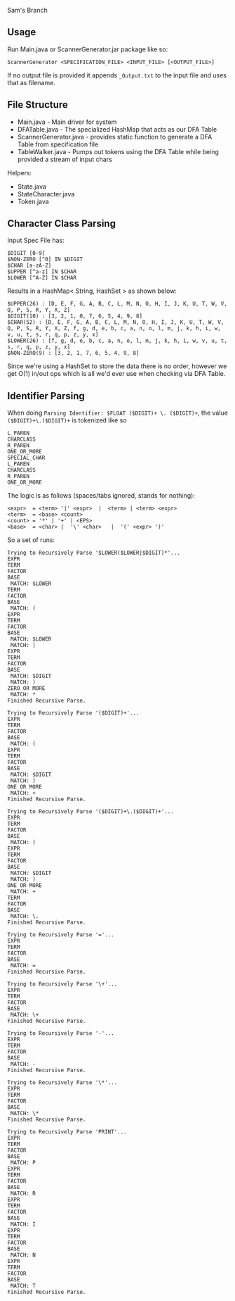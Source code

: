 Sam's Branch

Usage
---
Run Main.java or ScannerGenerator.jar package like so:

	ScannerGenerator <SPECIFICATION_FILE> <INPUT_FILE> [<OUTPUT_FILE>]

If no output file is provided it appends `_Output.txt` to the input file and uses that as filename.

File Structure
---

* Main.java - Main driver for system
* DFATable.java - The specialized HashMap that acts as our DFA Table
* ScannerGenerator.java - provides static function to generate a DFA Table from specification file
* TableWalker.java - Pumps out tokens using the DFA Table while being provided a stream of input chars

Helpers:

* State.java
* StateCharacter.java
* Token.java

Character Class Parsing
---
Input Spec File has:

	$DIGIT [0-9]
	$NON-ZERO [^0] IN $DIGIT
	$CHAR [a-zA-Z]
	$UPPER [^a-z] IN $CHAR
	$LOWER [^A-Z] IN $CHAR

Results in a HashMap< String, HashSet<Character> > as shown below:

	$UPPER(26) : [D, E, F, G, A, B, C, L, M, N, O, H, I, J, K, U, T, W, V, Q, P, S, R, Y, X, Z]
	$DIGIT(10) : [3, 2, 1, 0, 7, 6, 5, 4, 9, 8]
	$CHAR(52) : [D, E, F, G, A, B, C, L, M, N, O, H, I, J, K, U, T, W, V, Q, P, S, R, Y, X, Z, f, g, d, e, b, c, a, n, o, l, m, j, k, h, i, w, v, u, t, s, r, q, p, z, y, x]
	$LOWER(26) : [f, g, d, e, b, c, a, n, o, l, m, j, k, h, i, w, v, u, t, s, r, q, p, z, y, x]
	$NON-ZERO(9) : [3, 2, 1, 7, 6, 5, 4, 9, 8]

Since we're using a HashSet to store the data there is no order, however we get O(1) in/out ops which is all we'd ever use when checking via DFA Table.

Identifier Parsing
---

When doing ```Parsing Identifier: $FLOAT ($DIGIT)+ \. ($DIGIT)+```, the value ```($DIGIT)+\.($DIGIT)+``` is tokenized like so

	L_PAREN
	CHARCLASS
	R_PAREN
	ONE_OR_MORE
	SPECIAL_CHAR
	L_PAREN
	CHARCLASS
	R_PAREN
	ONE_OR_MORE


The logic is as follows (spaces/tabs ignored, <EPS> stands for nothing):

	<expr>  = <term> '|' <expr>  |  <term> | <term> <expr>
	<term>  = <base> <count>
	<count> = '*' | '+' | <EPS>
	<base>  = <char> |  '\' <char>   |  '(' <expr> ')'  

So a set of runs:

	Trying to Recursively Parse '$LOWER($LOWER|$DIGIT)*'...
	EXPR
	TERM
	FACTOR
	BASE
	 MATCH: $LOWER
	TERM
	FACTOR
	BASE
	 MATCH: (
	EXPR
	TERM
	FACTOR
	BASE
	 MATCH: $LOWER
	 MATCH: |
	EXPR
	TERM
	FACTOR
	BASE
	 MATCH: $DIGIT
	 MATCH: )
	ZERO OR MORE
	 MATCH: *
	Finished Recursive Parse.

	Trying to Recursively Parse '($DIGIT)+'...
	EXPR
	TERM
	FACTOR
	BASE
	 MATCH: (
	EXPR
	TERM
	FACTOR
	BASE
	 MATCH: $DIGIT
	 MATCH: )
	ONE OR MORE
	 MATCH: +
	Finished Recursive Parse.

	Trying to Recursively Parse '($DIGIT)+\.($DIGIT)+'...
	EXPR
	TERM
	FACTOR
	BASE
	 MATCH: (
	EXPR
	TERM
	FACTOR
	BASE
	 MATCH: $DIGIT
	 MATCH: )
	ONE OR MORE
	 MATCH: +
	TERM
	FACTOR
	BASE
	 MATCH: \.
	Finished Recursive Parse.

	Trying to Recursively Parse '='...
	EXPR
	TERM
	FACTOR
	BASE
	 MATCH: =
	Finished Recursive Parse.

	Trying to Recursively Parse '\+'...
	EXPR
	TERM
	FACTOR
	BASE
	 MATCH: \+
	Finished Recursive Parse.

	Trying to Recursively Parse '-'...
	EXPR
	TERM
	FACTOR
	BASE
	 MATCH: -
	Finished Recursive Parse.

	Trying to Recursively Parse '\*'...
	EXPR
	TERM
	FACTOR
	BASE
	 MATCH: \*
	Finished Recursive Parse.

	Trying to Recursively Parse 'PRINT'...
	EXPR
	TERM
	FACTOR
	BASE
	 MATCH: P
	EXPR
	TERM
	FACTOR
	BASE
	 MATCH: R
	EXPR
	TERM
	FACTOR
	BASE
	 MATCH: I
	EXPR
	TERM
	FACTOR
	BASE
	 MATCH: N
	EXPR
	TERM
	FACTOR
	BASE
	 MATCH: T
	Finished Recursive Parse.
